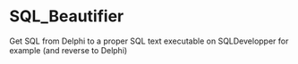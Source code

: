 # SQL_Beautifier
Get SQL from Delphi to a proper SQL text executable on SQLDevelopper for example (and reverse to Delphi)
